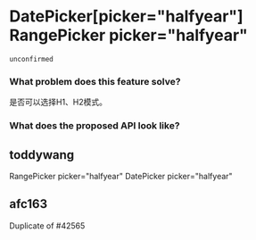 # DatePicker[picker="halfyear"] RangePicker picker="halfyear"

`unconfirmed`

### What problem does this feature solve?

是否可以选择H1、H2模式。

### What does the proposed API look like?

<RangePicker picker="halfyear" />
<DatePicker picker="halfyear" />

<!-- generated by ant-design-issue-helper. DO NOT REMOVE -->

## toddywang

RangePicker picker="halfyear"
DatePicker picker="halfyear"

## afc163

Duplicate of #42565
